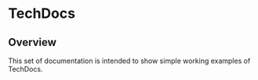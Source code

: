 # TechDocs

## Overview

This set of documentation is intended to show simple working examples of TechDocs.
